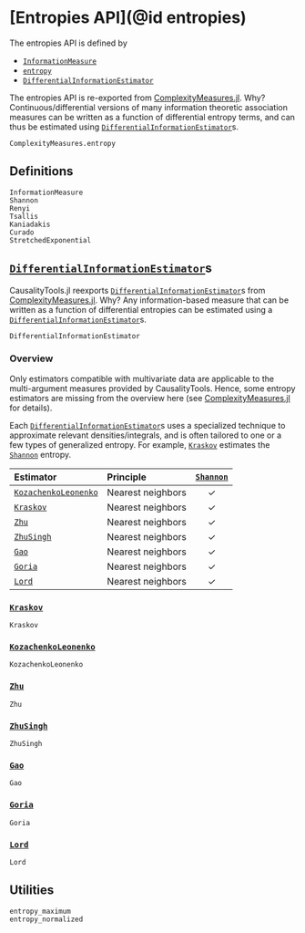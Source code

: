 
# [Entropies API](@id entropies)

The entropies API is defined by

- [`InformationMeasure`](@ref)
- [`entropy`](@ref)
- [`DifferentialInformationEstimator`](@ref)

The entropies API is re-exported from [ComplexityMeasures.jl](https://github.com/JuliaDynamics/ComplexityMeasures.jl). Why? Continuous/differential versions of many information theoretic
association measures can be written as a function of differential entropy terms, and can
thus be estimated using [`DifferentialInformationEstimator`](@ref)s.

```@docs
ComplexityMeasures.entropy
```

## Definitions

```@docs
InformationMeasure
Shannon
Renyi
Tsallis
Kaniadakis
Curado
StretchedExponential
```

## [`DifferentialInformationEstimator`](@ref)s

CausalityTools.jl reexports [`DifferentialInformationEstimator`](@ref)s from
[ComplexityMeasures.jl](https://github.com/JuliaDynamics/ComplexityMeasures.jl).
Why? Any information-based measure that can be written as a function of differential entropies
can be estimated using a [`DifferentialInformationEstimator`](@ref)s. 

```@docs
DifferentialInformationEstimator
```

### Overview

Only estimators compatible with multivariate data are applicable to the multi-argument measures
provided by CausalityTools. Hence, some entropy estimators are missing from the overview
here (see [ComplexityMeasures.jl](https://github.com/JuliaDynamics/ComplexityMeasures.jl) for
details).

Each [`DifferentialInformationEstimator`](@ref)s uses a specialized technique to approximate relevant
densities/integrals, and is often tailored to one or a few types of generalized entropy.
For example, [`Kraskov`](@ref) estimates the [`Shannon`](@ref) entropy.

| Estimator                    | Principle         | [`Shannon`](@ref) |
| :--------------------------- | :---------------- | :---------------: |
| [`KozachenkoLeonenko`](@ref) | Nearest neighbors |        ✓         |
| [`Kraskov`](@ref)            | Nearest neighbors |        ✓         |
| [`Zhu`](@ref)                | Nearest neighbors |        ✓         |
| [`ZhuSingh`](@ref)           | Nearest neighbors |        ✓         |
| [`Gao`](@ref)                | Nearest neighbors |        ✓         |
| [`Goria`](@ref)              | Nearest neighbors |        ✓         |
| [`Lord`](@ref)               | Nearest neighbors |        ✓         |

### [`Kraskov`](@ref)

```@docs
Kraskov
```

### [`KozachenkoLeonenko`](@ref)

```@docs
KozachenkoLeonenko
```

### [`Zhu`](@ref)

```@docs
Zhu
```

### [`ZhuSingh`](@ref)

```@docs
ZhuSingh
```

### [`Gao`](@ref)

```@docs
Gao
```

### [`Goria`](@ref)

```@docs
Goria
```

### [`Lord`](@ref)

```@docs
Lord
```

## Utilities

```@docs
entropy_maximum
entropy_normalized
```
